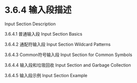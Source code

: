 # 3.6.4 输入段描述

Input Section Description



3.6.4.1 普通输入段 Input Section Basics



3.6.4.2 通配符输入段 Input Section Wildcard Patterns



3.6.4.3 Common符号输入段 Input Section for Common Symbols



3.6.4.4 输入段和垃圾回收 Input Section and Garbage Collection



3.6.4.5 输入段示例 Input Section Example
